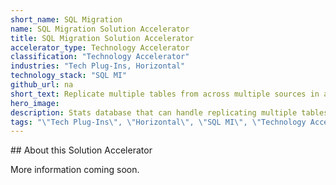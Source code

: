 ```yaml
---
short_name: SQL Migration
name: SQL Migration Solution Accelerator
title: SQL Migration Solution Accelerator
accelerator_type: Technology Accelerator
classification: "Technology Accelerator"
industries: "Tech Plug-Ins, Horizontal"
technology_stack: "SQL MI"
github_url: na
short_text: Replicate multiple tables from across multiple sources in a performant manner, regardless of where they are hosting their copies. 
hero_image: 
description: Stats database that can handle replicating multiple tables from across multiple sources in a performant manner, regardless of where they are hosting their copies. 
tags: "\"Tech Plug-Ins\", \"Horizontal\", \"SQL MI\", \"Technology Accelerator\""
---
```

​​## About this Solution Accelerator

More information coming soon.